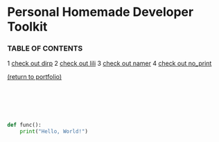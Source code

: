 # Personal Homemade Developer Toolkit

### TABLE OF CONTENTS
1 [check out dirp](/dirp.md)
2 [check out lili](/lili.md)
3 [check out namer](/namer.md)
4 [check out no_print](/no_print.md)

<a href="https://rowcased.github.io/">(return to portfolio)</a>


<br><br><br><br>


```python
def func():
    print("Hello, World!")
```
